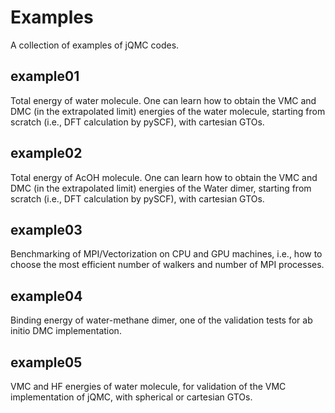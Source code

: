 # Examples

A collection of examples of jQMC codes.

## example01

Total energy of water molecule. One can learn how to obtain the VMC and DMC (in the extrapolated limit) energies of the water molecule, starting from scratch (i.e., DFT calculation by pySCF), with cartesian GTOs.

## example02

Total energy of AcOH molecule. One can learn how to obtain the VMC and DMC (in the extrapolated limit) energies of the Water dimer, starting from scratch (i.e., DFT calculation by pySCF), with cartesian GTOs.

## example03

Benchmarking of MPI/Vectorization on CPU and GPU machines, i.e., how to choose the most efficient number of walkers and number of MPI processes.

## example04

Binding energy of water-methane dimer, one of the validation tests for ab initio DMC implementation.

## example05

VMC and HF energies of water molecule, for validation of the VMC implementation of jQMC, with spherical or cartesian GTOs.
